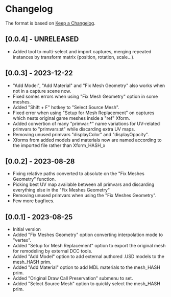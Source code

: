 # Changelog

The format is based on [Keep a Changelog](https://keepachangelog.com/en/1.0.0/).

## [0.0.4] - UNRELEASED
- Added tool to multi-select and import captures, merging repeated instances by transform matrix (position, rotation, scale...).

## [0.0.3] - 2023-12-22
- "Add Model", "Add Material" and "Fix Mesh Geometry" also works when not in a capture scene now.
- Fixed somes errors when using "Fix Mesh Geometry" option in some meshes.
- Added "Shift + F" hotkey to "Select Source Mesh".
- Fixed error when using "Setup for Mesh Replacement" on captures which nests original game meshes inside a "ref" Xform.
- Added convertion of many "primvar:*" name variations for UV-related primvars to "primvars:st" while discarding extra UV maps.
- Removing unused primvars "displayColor" and "displayOpacity".
- Xforms from added models and materials now are named according to the imported file rather than Xform_HASH_x

## [0.0.2] - 2023-08-28
- Fixing relative paths converted to absolute on the "Fix Meshes Geometry" function.
- Picking best UV map available between all primvars and discarding everything else in the "Fix Meshes Geometry"
- Removing unused primvars when using the "Fix Meshes Geometry".
- Few more bugfixes.

## [0.0.1] - 2023-08-25
- Initial version
- Added "Fix Meshes Geometry" option converting interpolation mode to "vertex".
- Added "Setup for Mesh Replacement" option to export the original mesh for remodeling by external DCC tools.
- Added "Add Model" option to add external authored .USD models to the mesh_HASH prim.
- Added "Add Material" option to add MDL materials to the mesh_HASH prim.
- Added "Original Draw Call Preservation" submenu to set.
- Added "Select Source Mesh" option to quickly select the mesh_HASH prim.
